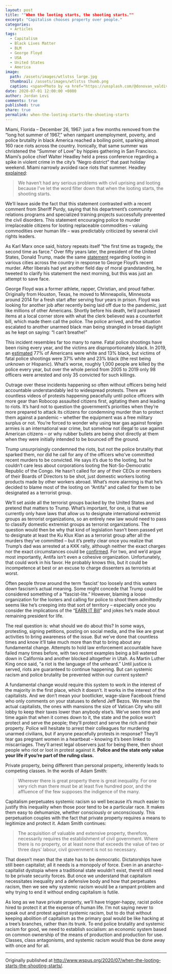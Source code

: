 ```yaml
---
layout: post
title: ""When the looting starts, the shooting starts.""
excerpt: "Capitalism chooses property over people."
categories:
  - Articles
tags:
  - Capitalism
  - Black Lives Matter
  - BLM
  - George Floyd
  - USA
  - United States
  - America
image: 
  path: /assets/images/wtlstss large.jpg
  thumbnail: /assets/images/wtlstss thumb.png
  caption: <span>Photo by <a href="https://unsplash.com/@donovan_valdivia?utm_source=unsplash&amp;utm_medium=referral&amp;utm_content=creditCopyText">Andrew "Donovan" Valdivia</a> on <a href="https://unsplash.com/?utm_source=unsplash&amp;utm_medium=referral&amp;utm_content=creditCopyText">Unsplash</a></span>
date: 2020-07-01 12:00:00 +0800
author: Jordan Levi
comments: true
published: true
share: true
permalink: when-the-looting-starts-the-shooting-starts
---
```

Miami, Florida – December 26, 1967: just a few months removed from the “long hot summer of 1967,” when rampant unemployment, poverty, and police brutality in black America reached a boiling point, sparking almost 160 race riots across the country. Ironically, that same summer was christened the “Summer of Love” by hippies gathering in San Francisco. Miami’s police chief Walter Headley held a press conference regarding a spike in violent crime in the city’s “Negro district” that past holiday weekend. Miami narrowly avoided race riots that summer. Headley [explained](https://www.snopes.com/fact-check/trump-wallace-looting-quote/):

<blockquote>We haven’t had any serious problems with civil uprising and looting because I’ve let the word filter down that when the looting starts, the shooting starts.</blockquote>

We’ll leave aside the fact that this statement contrasted with a recent comment from Sheriff Purdy, saying that his department’s community relations programs and specialized training projects successfully prevented the civil disorders. This statement encouraging police to murder irreplaceable citizens for looting replaceable commodities – valuing commodities over human life – was predictably criticized by several civil rights leaders.

As Karl Marx once said, history repeats itself “the first time as tragedy, the second time as farce.” Over fifty years later, the president of the United States, Donald Trump, made the same [statement](https://twitter.com/realDonaldTrump/status/1266231100780744704) regarding looting in various cities across the country in response to George Floyd’s recent murder. After liberals had yet another field day of moral grandstanding, he tweeted to clarify his statement the next morning, but this was just an attempt to save face.

George Floyd was a former athlete, rapper, Christian, and proud father. Originally from Houston, Texas, he moved to Minneapolis, Minnesota around 2014 for a fresh start after serving four years in prison. Floyd was looking for another job after recently being laid off due to the pandemic, just like millions of other Americans. Shortly before his death, he’d purchased items at a local corner store with what the clerk believed was a counterfeit bill, which made them call the police. The police arrived, and the situation escalated to another unarmed black man being strangled in broad daylight as he kept on saying: “I can’t breathe!”

This incident resembles far too many to name. Fatal police shootings have been rising every year, and the victims are disproportionately black. In 2019, an [estimated](https://www.statista.com/statistics/585152/people-shot-to-death-by-us-police-by-race/) 77% of Americans were white and 13% black, but victims of fatal police shootings were 37% white and 23% black (the rest being unknown or Hispanic). What’s worse, roughly 1,000 people are killed by the police every year, but over the whole period from 2005 to 2019 only 98 officers were arrested and only 35 convicted for such killings.

Outrage over these incidents happening so often without officers being held accountable understandably led to widespread protests. There are countless videos of protests happening peacefully until police officers with more gear than Robocop assaulted citizens first, agitating them and leading to riots. It’s hard not to question the government’s priorities when they’re more prepared to attack its citizens for condemning murder than to protect them against a pandemic – whether the equipment was a free military surplus or not. You’re forced to wonder why using tear gas against foreign armies is an international war crime, but somehow not illegal to use against American citizens – or why rubber bullets are being shot directly at them when they were initially intended to be bounced off the ground.

Trump unsurprisingly condemned the riots, but not the police brutality that sparked them, nor did he call for any of the officers who’ve committed recent murders to be convicted. He says it’s due to the looting, but he couldn’t care less about corporations looting the Not-So-Democratic Republic of the Congo. He hasn’t called for any of their CEOs or members of their Boards of Directors to be shot, just domestic workers looting products made by other workers abroad. What’s more alarming is that he’s decided to blame most of the looting on “Antifa” and called for them to be designated as a terrorist group.

We’ll set aside all the terrorist groups backed by the United States and pretend that matters to Trump. What’s important, for one, is that we currently only have laws that allow us to designate international extremist groups as terrorist organizations, so an entirely new law would need to pass to classify domestic extremist groups as terrorist organizations. The question would then be why that kind of legislation hasn’t been passed yet to designate at least the Ku Klux Klan as a terrorist group after all the murders they’ve committed – but it’s pretty clear once you realize that Trump’s dad was arrested at a KKK rally, although neither the exact charges nor the exact circumstances could be [confirmed](https://www.snopes.com/fact-check/donald-trump-father-kkk-1927/). For two, and we’d argue most importantly, Antifa isn’t even a cohesive organization. Unfortunately, that could work in his favor. He probably knows this, but it could be incompetence at best or an excuse to charge dissenters as terrorists at worst.

Often people throw around the term ‘fascist’ too loosely and this waters down fascism’s actual meaning. Some might concede that Trump could be considered something of a “fascist-lite.” However, blaming a loose organization for the looters and calling for police to shoot them admittedly seems like he’s creeping into that sort of territory – especially once you consider the implications of the “[EARN IT Bill](https://www.eff.org/deeplinks/2020/03/earn-it-bill-governments-not-so-secret-plan-scan-every-message-online)” and jokes he’s made about remaining president for life.

The real question is: what should we do about this? In some ways, protesting, signing petitions, posting on social media, and the like are great activities to bring awareness of the issue. But we’ve done that countless times and know it’ll take much more than that to bring about any fundamental change. Attempts to hold law enforcement accountable have failed many times before, with two recent examples being a bill watered down in California and another blocked altogether in Utah. As Martin Luther King once said, “a riot is the language of the unheard.” Until justice is served, riots are guaranteed to continue happening. But can systemic racism and police brutality be prevented within our current system?

A fundamental change would require this system to work in the interest of the majority in the first place, which it doesn’t. It works in the interest of the capitalists. And we don’t mean your bootlicker, wage-slave Facebook friend who only comments on your statuses to defend Jeff Bezos. We mean the actual capitalists, the ones with mansions the size of Vatican City who still lobby to keep their taxes lower than anybody else’s. We’ve seen time and time again that when it comes down to it, the state and the police won’t protect and serve the people; they’ll protect and serve the rich and their property. Police will hesitate to arrest their colleagues for murdering unarmed civilians, but if anyone peacefully protests in response? They’ll tear gas pregnant women in a heartbeat – knowing it’s been linked to miscarriages. They’ll arrest legal observers just for being there, then shoot people who riot or loot in protest against it. <b>Police and the state only value your life if you’re part of the ruling class.</b>

Private property, being different than personal property, inherently leads to competing classes. In the words of Adam Smith: 

<blockquote>Wherever there is great property there is great inequality. For one very rich man there must be at least five hundred poor, and the affluence of the few supposes the indigence of the many.</blockquote> 

Capitalism perpetuates systemic racism so well because it’s much easier to justify this inequality when those poor tend to be a particular race. It makes them easy to dehumanize, whether consciously or unconsciously. This perpetuation couples with the fact that private property requires a means to legitimize and protect it. Adam Smith continues:

<blockquote>The acquisition of valuable and extensive property, therefore, necessarily requires the establishment of civil government. Where there is no property, or at least none that exceeds the value of two or three days’ labour, civil government is not so necessary.</blockquote>

That doesn’t mean that the state has to be democratic. Dictatorships have still been capitalist; all it needs is a monopoly of force. Even in an anarcho-capitalist dystopia where a traditional state wouldn’t exist, there’d still need to be private security forces. But once we understand that capitalism necessitates inequality and a defensive body and how that perpetuates racism, then we see why systemic racism would be a rampant problem and why trying to end it without ending capitalism is futile.

As long as we have private property, we’ll have trigger-happy, racist police hired to protect it at the expense of human life. I’m not saying never to speak out and protest against systemic racism, but to do that without keeping abolition of capitalism as the primary goal would be like hacking at a tree’s branches, rather than its trunk. To end police brutality and systemic racism for good, we need to establish socialism: an economic system based on common ownership of the means of production and production for use. Classes, class antagonisms, and systemic racism would thus be done away with once and for all.

<hr>

Originally published at <a href="url">http://www.wspus.org/2020/07/when-the-looting-starts-the-shooting-starts/</a>.
